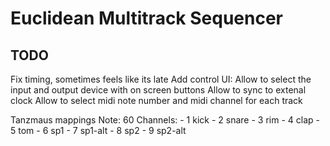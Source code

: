# Euclidean Multitrack Sequencer

## TODO
Fix timing, sometimes feels like its late
Add control UI:
	Allow to select the input and output device with on screen buttons
	Allow to sync to extenal clock
	Allow to select midi note number and midi channel for each track

Tanzmaus mappings
Note: 60
Channels:
	- 1 kick
	- 2 snare
	- 3 rim
	- 4 clap
	- 5 tom
	- 6 sp1
	- 7 sp1-alt
	- 8 sp2
	- 9 sp2-alt